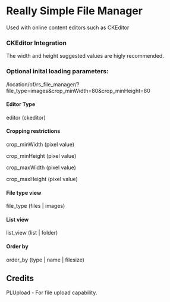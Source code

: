 # Really Simple File Manager

Used with online content editors such as CKEditor

### CKEditor Integration

<script>
CKEDITOR.replace( 'editor1',
{
	filebrowserBrowseUrl : '/location/of/rs_file_manager/?file_type=files',
	filebrowserImageBrowseUrl : '/location/of/rs_file_manager/?file_type=images',
	filebrowserWindowWidth : '940',
 	filebrowserWindowHeight : '640'
});
</script>

The width and height suggested values are higly recommended.

### Optional inital loading parameters:

/location/of/rs_file_manager/?file_type=images&crop_minWidth=80&crop_minHeight=80

#### Editor Type

editor (ckeditor)

#### Cropping restrictions

crop_minWidth (pixel value)

crop_minHeight (pixel value)

crop_maxWidth (pixel value)

crop_maxHeight (pixel value)

#### File type view

file_type (files | images)

#### List view

list_view (list | folder)

#### Order by

order_by (type | name | filesize)

Credits
----
PLUpload - For file upload capability.